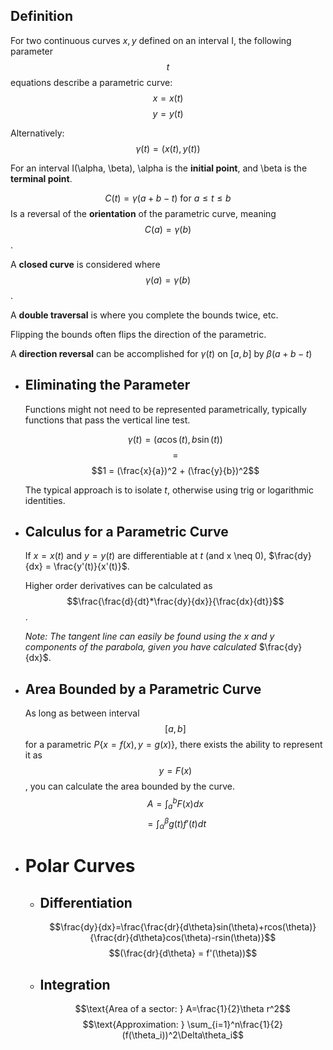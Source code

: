 ## Definition
For two continuous curves $x, y$ defined on an interval I, the following parameter $$t$$ equations describe a parametric curve:
$$x=x(t)$$
$$y=y(t)$$

Alternatively: $$\gamma(t) = (x(t), y(t))$$

For an interval I(\alpha, \beta), \alpha is the **initial point**, and \beta is the **terminal point**.

$$C(t) = \gamma (a + b -t)\text{ for }a \leq t \leq b$$
Is a reversal of the **orientation** of the parametric curve, meaning $$C(a) = \gamma(b)$$.

A **closed curve** is considered where $$\gamma(a) = \gamma(b)$$.

A **double traversal** is where you complete the bounds twice, etc.

Flipping the bounds often flips the direction of the parametric.

A **direction reversal** can be accomplished for $\gamma(t)$ on $[a, b]$ by $\beta(a+b-t)$
- ## Eliminating the Parameter
  Functions might not need to be represented parametrically, typically functions that pass the vertical line test.
  
  $$\gamma(t) = (a\cos(t),b\sin(t))$$
  $$=$$
  $$1 = (\frac{x}{a})^2 + (\frac{y}{b})^2$$
  
  The typical approach is to isolate $t$, otherwise using trig or logarithmic identities.
- ## Calculus for a Parametric Curve
  
  If $x=x(t)$ and $y=y(t)$ are differentiable at $t$ (and x \neq 0), $\frac{dy}{dx} = \frac{y'(t)}{x'(t)}$.
  
  Higher order derivatives can be calculated as $$\frac{\frac{d}{dt}*\frac{dy}{dx}}{\frac{dx}{dt}}$$.
  
  *Note: The tangent line can easily be found using the x and y components of the parabola, given you have calculated* $\frac{dy}{dx}$.
- ## Area Bounded by a Parametric Curve
  As long as between interval $$[a,b]$$ for a parametric $P \{ x = f(x), y = g(x) \}$, there exists the ability to represent it as $$y=F(x)$$, you can calculate the area bounded by the curve.
  $$A=\int_a^b{F(x)}dx$$
  $$=\int_\alpha^\beta{g(t)f'(t)dt}$$
- # Polar Curves
	- ## Differentiation
	  $$\frac{dy}{dx}=\frac{\frac{dr}{d\theta}sin(\theta)+rcos(\theta)}{\frac{dr}{d\theta}cos(\theta)-rsin(\theta)}$$
	  $$(\frac{dr}{d\theta} = f'(\theta))$$
	- ## Integration
	  $$\text{Area of a sector: } A=\frac{1}{2}\theta r^2$$
	  $$\text{Approximation: } \sum_{i=1}^n\frac{1}{2}(f(\theta_i))^2\Delta\theta_i$$